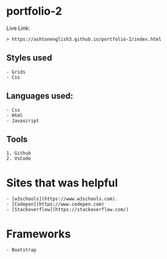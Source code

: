 # portfolio-2
Live Link:
```
> https://ashtonenglish3.github.io/portfolio-2/index.html

```

## Styles used
```
- Grids
- Css
```
## Languages used:
```
- Css
- Html
- Javascript 
```

## Tools
```
1. Github
2. VsCode
```
# Sites that was helpful

```
- [w3schools](https://www.w3schools.com).
- [Codepen](https://www.codepen.com)
- [Stackoverflow](https://stackoverflow.com/)

```
# Frameworks

```
- Bootstrap
```
